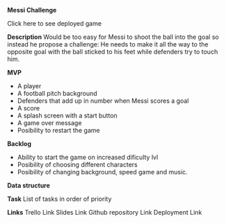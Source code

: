 ****Messi Challenge****

Click here to see deployed game

**Description**
Would be too easy for Messi to shoot the ball into the goal so instead he propose a challenge: He needs to make it all the way to the opposite goal with the ball sticked to his feet while defenders try to touch him.

**MVP**
- A player
- A football pitch background
- Defenders that add up in number when Messi scores a goal
- A score
- A splash screen with a start button
- A game over message
- Posibility to restart the game

**Backlog**
- Ability to start the game on increased dificulty lvl
- Posibility of choosing different characters
- Posibility of changing background, speed game and music.

**Data structure**


**Task**
List of tasks in order of priority

**Links**
Trello Link
Slides Link
Github repository Link
Deployment Link
